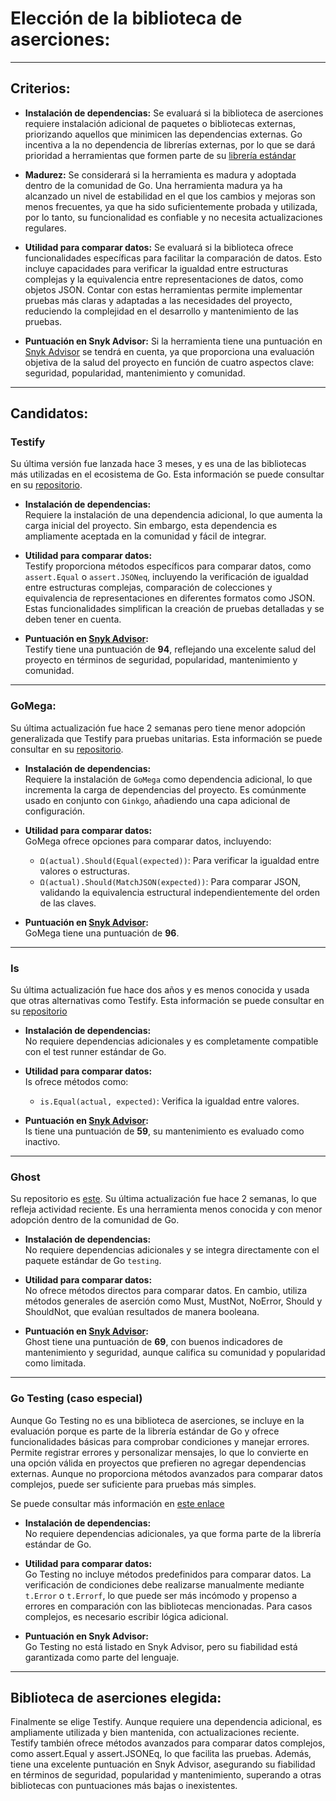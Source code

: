 # Elección de la biblioteca de aserciones:

---

## Criterios:


- **Instalación de dependencias:** Se evaluará si la biblioteca de aserciones requiere instalación adicional de paquetes o bibliotecas externas, priorizando aquellos que minimicen las dependencias externas. Go incentiva a la no dependencia de librerías externas, por lo que se dará prioridad a herramientas que formen parte de su [librería estándar](https://pkg.go.dev/std)

- **Madurez:** Se considerará si la herramienta es madura y adoptada dentro de la comunidad de Go. Una herramienta madura ya ha alcanzado un nivel de estabilidad en el que los cambios y mejoras son menos frecuentes, ya que ha sido suficientemente probada y utilizada, por lo tanto, su funcionalidad es confiable y no necesita actualizaciones regulares.

- **Utilidad para comparar datos:** Se evaluará si la biblioteca ofrece funcionalidades específicas para facilitar la comparación de datos. Esto incluye capacidades para verificar la igualdad entre estructuras complejas y la equivalencia entre representaciones de datos, como objetos JSON. Contar con estas herramientas permite implementar pruebas más claras y adaptadas a las necesidades del proyecto, reduciendo la complejidad en el desarrollo y mantenimiento de las pruebas.

- **Puntuación en Snyk Advisor:** Si la herramienta tiene una puntuación en [Snyk Advisor](https://snyk.io/advisor/golang) se tendrá en cuenta, ya que proporciona una evaluación objetiva de la salud del proyecto en función de cuatro aspectos clave: seguridad, popularidad, mantenimiento y comunidad.


---

## Candidatos:

### **Testify**

Su última versión fue lanzada hace 3 meses, y es una de las bibliotecas más utilizadas en el ecosistema de Go. Esta información se puede consultar en su [repositorio](https://github.com/stretchr/testify).

- **Instalación de dependencias:**  
  Requiere la instalación de una dependencia adicional, lo que aumenta la carga inicial del proyecto. Sin embargo, esta dependencia es ampliamente aceptada en la comunidad y fácil de integrar.  

- **Utilidad para comparar datos:**  
  Testify proporciona métodos específicos para comparar datos, como `assert.Equal` o `assert.JSONeq`, incluyendo la verificación de igualdad entre estructuras complejas, comparación de colecciones y equivalencia de representaciones en diferentes formatos como JSON. Estas funcionalidades simplifican la creación de pruebas detalladas y se deben tener en cuenta.

- **Puntuación en [Snyk Advisor](https://snyk.io/advisor/golang/github.com/stretchr/testify):**  
  Testify tiene una puntuación de **94**, reflejando una excelente salud del proyecto en términos de seguridad, popularidad, mantenimiento y comunidad.  
 
---

### **GoMega:** 

Su última actualización fue hace 2 semanas pero tiene menor adopción generalizada que Testify para pruebas unitarias. Esta información se puede consultar en su [repositorio](https://github.com/onsi/gomega).

- **Instalación de dependencias:**  
  Requiere la instalación de `GoMega` como dependencia adicional, lo que incrementa la carga de dependencias del proyecto. Es comúnmente usado en conjunto con `Ginkgo`, añadiendo una capa adicional de configuración.  
  
- **Utilidad para comparar datos:**  
  GoMega ofrece opciones  para comparar datos, incluyendo:  
  - `Ω(actual).Should(Equal(expected))`: Para verificar la igualdad entre valores o estructuras.  
  - `Ω(actual).Should(MatchJSON(expected))`: Para comparar JSON, validando la equivalencia estructural independientemente del orden de las claves.  
 
- **Puntuación en [Snyk Advisor](https://snyk.io/advisor/golang/github.com/onsi/gomega):**  
  GoMega tiene una puntuación de **96**. 

---

### **Is**  

Su última actualización fue hace dos años y es menos conocida y usada que otras alternativas como Testify. Esta información se puede consultar en su [repositorio](https://github.com/matryer/is)

- **Instalación de dependencias:**  
  No requiere dependencias adicionales y es completamente compatible con el test runner estándar de Go.
  
- **Utilidad para comparar datos:**  
  Is ofrece métodos como:  
  - `is.Equal(actual, expected)`: Verifica la igualdad entre valores.  

- **Puntuación en [Snyk Advisor](https://snyk.io/advisor/golang/github.com/matryer/is):**  
  Is tiene una puntuación de **59**, su mantenimiento es evaluado como inactivo.

---

### **Ghost**

 Su repositorio es [este](https://github.com/rliebz/ghost).  Su última actualización fue hace 2 semanas, lo que refleja actividad reciente. Es una herramienta menos conocida y con menor adopción dentro de la comunidad de Go.
 
- **Instalación de dependencias:**  
  No requiere dependencias adicionales y se integra directamente con el paquete estándar de Go `testing`.  

- **Utilidad para comparar datos:**  
 No ofrece métodos directos para comparar datos. En cambio, utiliza métodos generales de aserción como Must, MustNot, NoError, Should y ShouldNot, que evalúan resultados de manera booleana. 

- **Puntuación en [Snyk Advisor](https://snyk.io/advisor/golang/github.com/rliebz/ghost):**  
  Ghost tiene una puntuación de **69**, con buenos indicadores de mantenimiento y seguridad, aunque califica su comunidad y popularidad como limitada.

---

### **Go Testing (caso especial)**  

Aunque Go Testing no es una biblioteca de aserciones, se incluye en la evaluación porque es parte de la librería estándar de Go y ofrece funcionalidades básicas para comprobar condiciones y manejar errores. Permite registrar errores y personalizar mensajes, lo que lo convierte en una opción válida en proyectos que prefieren no agregar dependencias externas. Aunque no proporciona métodos avanzados para comparar datos complejos, puede ser suficiente para pruebas más simples. 

Se puede consultar más información en [este enlace](https://pkg.go.dev/testing)

- **Instalación de dependencias:**  
  No requiere dependencias adicionales, ya que forma parte de la librería estándar de Go.  

- **Utilidad para comparar datos:**  
  Go Testing no incluye métodos predefinidos para comparar datos. La verificación de condiciones debe realizarse manualmente mediante `t.Error` o `t.Errorf`, lo que puede ser más incómodo y propenso a errores en comparación con las bibliotecas mencionadas. Para casos complejos, es necesario escribir lógica adicional.  

- **Puntuación en Snyk Advisor:**  
  Go Testing no está listado en Snyk Advisor, pero su fiabilidad está garantizada como parte del lenguaje.  

---

## Biblioteca de aserciones elegida:

Finalmente se elige Testify. Aunque requiere una dependencia adicional, es ampliamente utilizada y bien mantenida, con actualizaciones reciente. Testify también ofrece métodos avanzados para comparar datos complejos, como assert.Equal y assert.JSONEq, lo que facilita las pruebas. Además, tiene una excelente puntuación en Snyk Advisor, asegurando su fiabilidad en términos de seguridad, popularidad y mantenimiento, superando a otras bibliotecas con puntuaciones más bajas o inexistentes.



